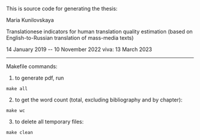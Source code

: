 This is source code for generating the thesis:

Maria Kunilovskaya

Translationese indicators for human translation quality estimation (based on English-to-Russian translation of mass-media texts)

14 January 2019 -- 10 November 2022
viva: 13 March 2023

---
Makefile commands:

1. to generate pdf, run 

```
make all
```

2. to get the word count (total, excluding bibliography and by chapter):

```
make wc
```

3. to delete all temporary files:

```
make clean
```
